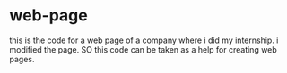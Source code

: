 # web-page
this is the code for a web page of a company where i did my internship. i modified the page. SO this code can be taken as a help for creating web pages.

